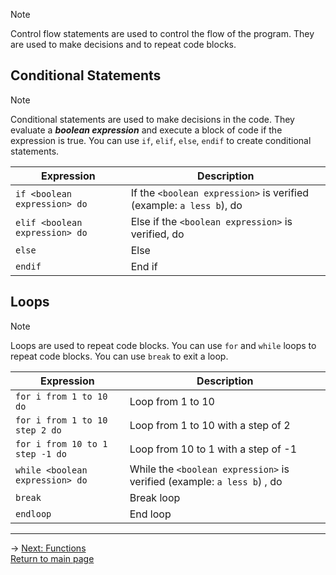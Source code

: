 > [!NOTE]
> Control flow statements are used to control the flow of the program. They are used to make decisions and to repeat code blocks.

## Conditional Statements
> [!NOTE]
> Conditional statements are used to make decisions in the code. They evaluate a ***boolean expression*** and execute a block of code if the expression is true. You can use `if`, `elif`, `else`, `endif` to create conditional statements.

| Expression | Description |
|---|---|
| `if <boolean expression> do` | If the `<boolean expression>` is verified (example: `a less b`), do |
| `elif <boolean expression> do` | Else if the `<boolean expression>` is verified, do |
| `else` | Else |
| `endif` | End if |

## Loops
> [!NOTE]
> Loops are used to repeat code blocks. You can use `for` and `while` loops to repeat code blocks. You can use `break` to exit a loop.

| Expression | Description |
|---|---|
| `for i from 1 to 10 do` | Loop from 1 to 10 |
| `for i from 1 to 10 step 2 do` | Loop from 1 to 10 with a step of 2 |
| `for i from 10 to 1 step -1 do` | Loop from 10 to 1 with a step of -1 |
| `while <boolean expression> do` | While the `<boolean expression>` is verified (example: `a less b`) , do |
| `break` | Break loop |
| `endloop` | End loop |

---

-> [Next: Functions](functions.md)\
[Return to main page](README.md)